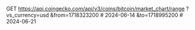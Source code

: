 GET https://api.coingecko.com/api/v3/coins/bitcoin/market_chart/range
    ?vs_currency=usd
    &from=1718323200     # 2024-06-14
    &to=1718995200       # 2024-06-21
